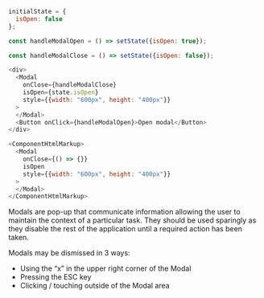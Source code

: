 ```js
initialState = {
  isOpen: false
};

const handleModalOpen = () => setState({isOpen: true});

const handleModalClose = () => setState({isOpen: false});

<div>
  <Modal
    onClose={handleModalClose}
    isOpen={state.isOpen}
    style={{width: "600px", height: "400px"}}
  >
  </Modal>
  <Button onClick={handleModalOpen}>Open modal</Button>
</div>
```
```js noeditor
<ComponentHtmlMarkup>
  <Modal
    onClose={() => {}}
    isOpen
    style={{width: "600px", height: "400px"}}
  >
  </Modal>
</ComponentHtmlMarkup>
```

Modals are pop-up that communicate information allowing the user to maintain the context of a particular task. They should be used sparingly as they disable the rest of the application until a required action has been taken.

Modals may be dismissed in 3 ways:
<ul>
  <li>Using the “x” in the upper right corner of the Modal</li>
  <li>Pressing the ESC key</li>
  <li>Clicking / touching outside of the Modal area</li>
</ul>
